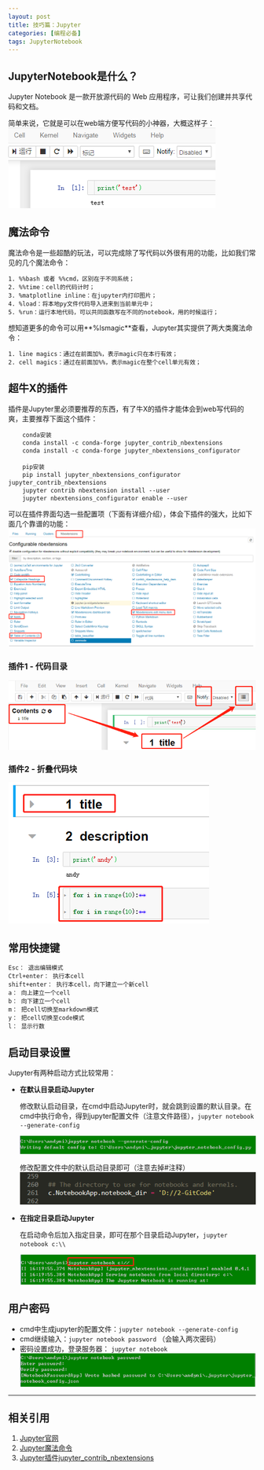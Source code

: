 ```yaml
---
layout: post
title: 技巧篇：Jupyter
categories: [编程必备]
tags: JupyterNotebook
---
```


## JupyterNotebook是什么？
Jupyter Notebook 是一款开放源代码的 Web 应用程序，可让我们创建并共享代码和文档。

简单来说，它就是可以在web端方便写代码的小神器，大概这样子：
![jupyter](/assets/images/blog/jupyter/jupyter.png)


## 魔法命令
魔法命令是一些超酷的玩法，可以完成除了写代码以外很有用的功能，比如我们常见的几个魔法命令：

```
1. %%bash 或者 %%cmd，区别在于不同系统；
2. %%time：cell的代码计时；
3. %matplotline inline：在jupyter内打印图片；
4. %load：将本地py文件代码导入进来到当前单元中；
5. %run：运行本地代码，可以共同函数写在不同的notebook，用的时候运行；
```

想知道更多的命令可以用**%lsmagic**查看，Jupyter其实提供了两大类魔法命令：
```
1. line magics：通过在前面加%，表示magic只在本行有效；
2. cell magics：通过在前面加%%，表示magic在整个cell单元有效；
```

## 超牛X的插件

插件是Jupyter里必须要推荐的东西，有了牛X的插件才能体会到web写代码的爽，主要推荐下面这个插件：
``` 
    conda安装
    conda install -c conda-forge jupyter_contrib_nbextensions
    conda install -c conda-forge jupyter_nbextensions_configurator

    pip安装
    pip install jupyter_nbextensions_configurator jupyter_contrib_nbextensions 
    jupyter contrib nbextension install --user
    jupyter nbextensions_configurator enable --user
```

可以在插件界面勾选一些配置项（下面有详细介绍），体会下插件的强大，比如下面几个靠谱的功能：
![jupyter_chajian_config](/assets/images/blog/jupyter/jupyter_chajian.png)

### 插件1 - 代码目录
![jupyter_chajian_table](/assets/images/blog/jupyter/jupyter_chajian_1.png)

### 插件2 - 折叠代码块
![jupyter_chajian_table](/assets/images/blog/jupyter/jupyter_chajian_2.png)



## 常用快捷键

```
Esc： 退出编辑模式
Ctrl+enter： 执行本cell
shift+enter： 执行本cell，向下建立一个新cell
a： 向上建立一个cell
b： 向下建立一个cell
m： 把cell切换至markdown模式
y： 把cell切换至code模式
l： 显示行数
```


## 启动目录设置

Jupyter有两种启动方式比较常用：

- **在默认目录启动Jupyter**

    修改默认启动目录，在cmd中启动Jupyter时，就会跳到设置的默认目录。在cmd中执行命令，得到jupyter配置文件（注意文件路径），`jupyter notebook --generate-config`

    ![jupyter config](/assets/images/blog/jupyter/jupyter_config.png "jupyter_config")
    <!-- <div style="align: left"><img src="/assets/images/blog/jupyter/jupyter_config.png"/></div> -->

    修改配置文件中的默认启动目录即可（注意去掉#注释）
    ![jupyter config default dir](/assets/images/blog/jupyter/jupyter_config_dir.png "jupyter_config_default_dir")

- **在指定目录启动Jupyter**
        
    在启动命令后加入指定目录，即可在那个目录启动Jupyter，`jupyter notebook c:\\`

    ![jupyter dir](/assets/images/blog/jupyter/jupyter_dir.png "jupyter_dir")


## 用户密码

- cmd中生成jupyter的配置文件：`jupyter notebook --generate-config`
- cmd继续输入：`jupyter notebook password` （会输入两次密码）
- 密码设置成功，登录服务器： `jupyter notebook`
![jupyter password](/assets/images/blog/jupyter/jupyter_password.png)


---

## 相关引用
1. [Jupyter官网](https://jupyter.org/)
2. [Jupyter魔法命令](https://blog.csdn.net/sinat_22840937/article/details/80315378)
3. [Jupyter插件jupyter_contrib_nbextensions](https://github.com/jcb91/jupyter_contrib_nbextensions)


